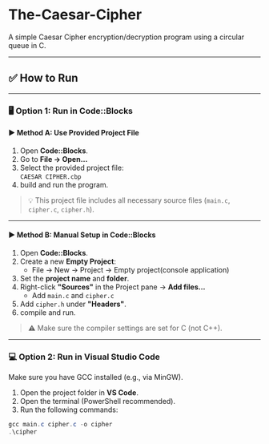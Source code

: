 # The-Caesar-Cipher

A simple Caesar Cipher encryption/decryption program using a circular queue in C.

---

## ✅ How to Run

---

### 🖥️ Option 1: Run in Code::Blocks

#### ▶ Method A: Use Provided Project File

1. Open **Code::Blocks**.
2. Go to **File → Open…**
3. Select the provided project file:  
   `CAESAR CIPHER.cbp`
4. build and run the program.

> 💡 This project file includes all necessary source files (`main.c`, `cipher.c`, `cipher.h`).

---

#### ▶ Method B: Manual Setup in Code::Blocks

1. Open **Code::Blocks**.
2. Create a new **Empty Project**:
   - File → New → Project → Empty project(console application)
3. Set the **project name** and **folder**.
4. Right-click **"Sources"** in the Project pane → **Add files…**
   - Add `main.c` and `cipher.c`
5. Add `cipher.h` under **"Headers"**.
6. compile and run.

> ⚠️ Make sure the compiler settings are set for C (not C++).

---

### 💻 Option 2: Run in Visual Studio Code

Make sure you have GCC installed (e.g., via MinGW).

1. Open the project folder in **VS Code**.
2. Open the terminal (PowerShell recommended).
3. Run the following commands:

```powershell
gcc main.c cipher.c -o cipher
.\cipher

